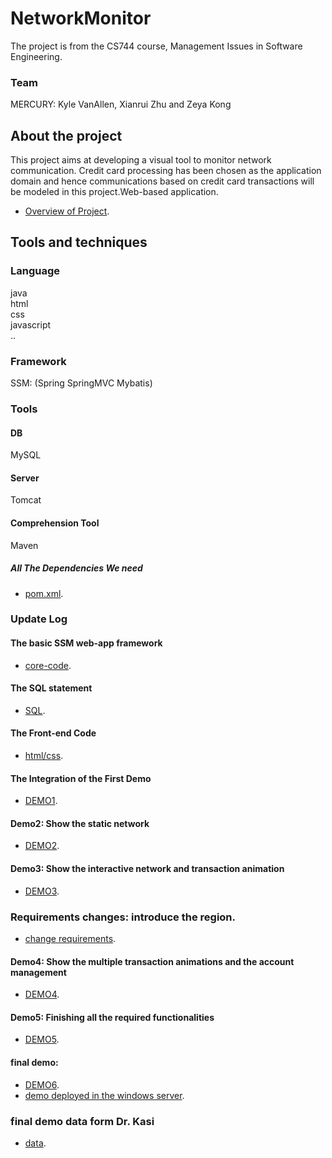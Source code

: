 # NetworkMonitor
The project is from the CS744 course, Management Issues in Software Engineering.  
### Team  
MERCURY:	Kyle VanAllen, Xianrui Zhu and Zeya Kong  
## About the project  
This project aims at developing a visual tool to monitor network communication. Credit card processing
has been chosen as the application domain and hence communications based on credit card transactions
will be modeled in this project.Web-based application.
  * [Overview of Project](https://github.com/Kong96/NetworkMonitor/blob/master/Project%20Description.pdf).
## Tools and techniques 
### Language  
java  
html  
css  
javascript  
..
### Framework  
SSM: (Spring SpringMVC Mybatis)  
### Tools  
#### DB  
MySQL  
#### Server  
Tomcat  
#### Comprehension Tool  
Maven  
##### All The Dependencies We need  
* [pom.xml](https://github.com/Kong96/NetworkMonitor/blob/master/Codes/NetworkMonitor/pom.xml).
### Update Log  
#### The basic SSM web-app framework
* [core-code](https://github.com/Kong96/NetworkMonitor/tree/95a7fdbb6f1f92f6e1d9c55e56d65e1110afa667).
#### The SQL statement
* [SQL](https://github.com/Kong96/NetworkMonitor/tree/master/SQL).
#### The Front-end Code
* [html/css](https://github.com/Kong96/NetworkMonitor/tree/master/Codes/NetworkMonitor/src/main/webapp).  
#### The Integration of the First Demo
* [DEMO1](https://github.com/Kong96/NetworkMonitor/tree/767fa8b45147e7d687c4e12418b294a470f4c5a2).  
#### Demo2: Show the static network
* [DEMO2](https://github.com/Kong96/NetworkMonitor/tree/543fe07b2b34acac874516c52bae4bdc9ad90ed4). 
#### Demo3: Show the interactive network and transaction animation
* [DEMO3](https://github.com/Kong96/NetworkMonitor/tree/7d73809aaa4aeccbcf332d082aeffca6eb2e3925). 
### Requirements changes: introduce the region.
* [change requirements](https://github.com/zeyakong/NetworkMonitor/blob/master/Project%20Description%20-%20changes%202.pdf). 
#### Demo4: Show the multiple transaction animations and the account management
* [DEMO4](https://github.com/zeyakong/NetworkMonitor/tree/899d396831ef9514231667529ed894286d78eab6). 
#### Demo5: Finishing all the required functionalities
* [DEMO5](https://github.com/zeyakong/NetworkMonitor/tree/7d2d72ffc58ff8a39571ab6e74dda142107830ad). 
#### final demo:
* [DEMO6](https://github.com/zeyakong/NetworkMonitor/tree/52de2d07ded1562d83312a1dbee23744a9a3031a). 
* [demo deployed in the windows server](http://138.49.101.86:8080/demo6/login).  
### final demo data form Dr. Kasi
* [data](http://faculty.cs.uwlax.edu/~kasi/cs744/cs744-18/Test%20Data.xlsx).
